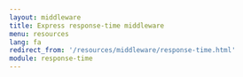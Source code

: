 ```yaml
---
layout: middleware
title: Express response-time middleware
menu: resources
lang: fa
redirect_from: '/resources/middleware/response-time.html'
module: response-time
---
```

